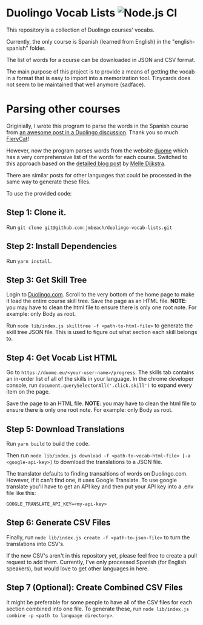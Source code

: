 # Duolingo Vocab Lists ![Node.js CI](https://github.com/jmbeach/duolingo-vocab-lists/workflows/Node.js%20CI/badge.svg)

This repository is a collection of Duolingo courses' vocabs.

Currently, the only course is Spanish (learned from English) in the "english-spanish" folder.

The list of words for a course can be downloaded in JSON and CSV format.

The main purpose of this project is to provide a means of getting the vocab in a format that is easy to import into a memorization tool. Tinycards does not seem to be maintained that well anymore (sadface).

# Parsing other courses

Originially, I wrote this program to parse the words in the Spanish course from [an awesome post in a Duolingo discussion](https://forum.duolingo.com/comment/41639645). Thank you so much [FieryCat](https://www.duolingo.com/profile/FieryCat)!

However, now the program parses words from the website [duome](https://duome.eu/Jared5788/progress) which has a very comprehensive list of the words for each course. Switched to this approach based on the [detailed blog post](https://melledijkstra.github.io/science/extracting-duolingo-vocabulary-to-quizlet) by [Melle Dijkstra](https://melledijkstra.github.io/).

There are similar posts for other languages that could be processed in the same way to generate these files.

To use the provided code:

## Step 1: Clone it.

Run `git clone git@github.com:jmbeach/duolingo-vocab-lists.git`

## Step 2: Install Dependencies

Run `yarn install`.

## Step 3: Get Skill Tree

Login to [Duolingo.com](https://www.duolingo.com/learn). Scroll to the very bottom of the home page to make it load the entire course skill tree. Save the page as an HTML file. **NOTE**: you may have to clean the html file to ensure there is only one root note. For example: only Body as root.

Run `node lib/index.js skilltree -f <path-to-html-file>` to generate the skill tree JSON file. This is used to figure out what section each skill belongs to.

## Step 4: Get Vocab List HTML

Go to `https://duome.eu/<your-user-name>/progress`. The skills tab contains an in-order list of all of the skills in your language. In the chrome developer console, run `document.querySelectorAll('.click.skill')` to expand every item on the page.

Save the page to an HTML file. **NOTE**: you may have to clean the html file to ensure there is only one root note. For example: only Body as root.

## Step 5: Download Translations

Run `yarn build` to build the code.

Then run `node lib/index.js download -f <path-to-vocab-html-file> [-a <google-api-key>]` to download the translations to a JSON file.

The translator defaults to finding transaltions of words on Duolingo.com. However, if it can't find one, it uses Google Translate. To use google translate you'll have to get an API key and then put your API key into a .env file like this:

```
GOOGLE_TRANSLATE_API_KEY=<my-api-key>
```

## Step 6: Generate CSV Files

Finally, run `node lib/index.js create -f <path-to-json-file>` to turn the translations into CSV's.

If the new CSV's aren't in this repository yet, please feel free to create a pull request to add them. Currently, I've only processed Spanish (for English speakers), but would love to get other languages in here.

## Step 7 (Optional): Create Combined CSV Files

It might be preferable for some people to have all of the CSV files for each section combined into one file. To generate these, run `node lib/index.js combine -p <path to language directory>`.
